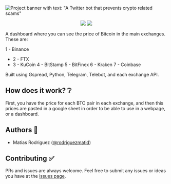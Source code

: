 ![Project banner with text: "A Twitter bot that prevents crypto related scams"](img/project-header.png "A Twitter bot that prevents crypto related scams")

<div align="center">
<img src="https://img.shields.io/twitter/follow/antifraudbot?style=social" />
<img src="https://img.shields.io/github/stars/rodriguezmatid/crypto-dashboard?style=social" />
</div>

A dashboard where you can see the price of Bitcoin in the main exchanges. These are:

1 - Binance
- 2 - FTX
- 3 - KuCoin
4 - BitStamp
5 - BitFinex
6 - Kraken
7 - Coinbase

Built using Gspread, Python, Telegram, Telebot, and each exchange API.

## How does it work? ❔
First, you have the price for each BTC pair in each exchange, and then this prices are pasted in a google sheet in order to be able to use in a webpage, or a dashboard.

## Authors 👦

- Matias Rodriguez ([@rodriguezmatid](https://twitter.com/rodriguezmatid))

## Contributing ✅
PRs and issues are always welcome. Feel free to submit any issues or ideas you have at the [issues page](https://github.com/rodriguezmatid/crypto-dashboard/issues).